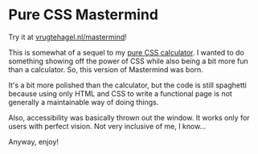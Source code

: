 # Pure CSS Mastermind

Try it at [vrugtehagel.nl/mastermind](https://vrugtehagel.nl/mastermind)!

This is somewhat of a sequel to my [pure CSS calculator](https://github.com/vrugtehagel/pure-css-calculator/). I wanted to do something showing off the power of CSS while also being a bit more fun than a calculator. So, this version of Mastermind was born.

It's a bit more polished than the calculator, but the code is still spaghetti because using only HTML and CSS to write a functional page is not generally a maintainable way of doing things.

Also, accessibility was basically thrown out the window. It works only for users with perfect vision. Not very inclusive of me, I know...

Anyway, enjoy!

